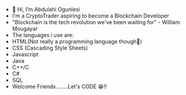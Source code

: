 - 👋 Hi, I’m Abdulahi Ogunlesi
-  I'm a CryptoTrader aspiring to become a Blockchain Developer
-  "Blockchain is the tech revolution we've been waiting for" - William Mougayar
-  The languages i use are:
-  HTML(Not really a programming language though🤔)
-  CSS (Cascading Style Sheets)
-  Javascript
-  Java
-  C++/C
-  C#
-  SQL
-  Welcome Friends........Let's CODE 😁!!
<!---
Niffy024/Niffy024 is a ✨ special ✨ repository because its `README.md` (this file) appears on your GitHub profile.
You can click the Preview link to take a look at your changes.
--->
